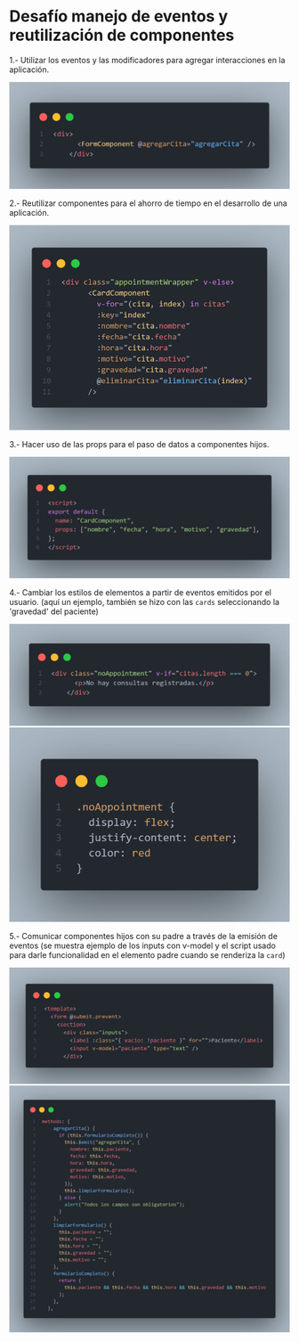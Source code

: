 # Desafío manejo de eventos y reutilización de componentes

1.- Utilizar los eventos y las modificadores para agregar interacciones en la aplicación.

![alt text](<src/utils/code 1.png>)

2.- Reutilizar componentes para el ahorro de tiempo en el desarrollo de una aplicación.

![alt text](<src/utils/code 2.png>)

3.- Hacer uso de las props para el paso de datos a componentes hijos. 

![alt text](<src/utils/code 3.png>)

4.- Cambiar los estilos de elementos a partir de eventos emitidos por el usuario. (aquí un ejemplo, también se hizo con las `cards` seleccionando la 'gravedad' del paciente)

![alt text](<src/utils/code 4.png>)![alt text](<src/utils/code 4.5.png>)

5.- Comunicar componentes hijos con su padre a través de la emisión de eventos (se muestra ejemplo de los inputs con v-model y el script usado para darle funcionalidad en el elemento padre cuando se renderiza la `card`)

![alt text](<src/utils/code 5.png>)![alt text](<src/utils/code 5.5.png>)